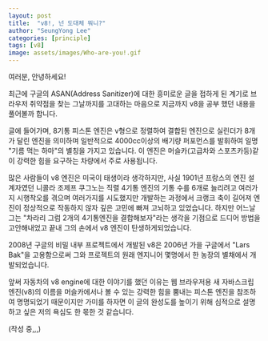 ```yaml
---
layout: post
title:  "v8!, 넌 도대체 뭐니?"
author: "SeungYong Lee"
categories: [principle]
tags: [v8]
image: assets/images/Who-are-you!.gif
---
```

여러분, 안녕하세요!

최근에 구글의 ASAN(Address Sanitizer)에 대한 흥미로운 글을 접하게 된 계기로 브라우저 취약점을 찾는 그날까지를 고대하는 마음으로 지금까지 v8을 공부 했던 내용을 풀어볼까 합니다.

글에 들어가며, 8기통 피스톤 엔진은 v형으로 정렬하여 결합된 엔진으로 실린더가 8개가 달린 엔진을 의미하며 일반적으로 4000cc이상의 배기량 퍼포먼스를 발휘하여 일명 "기름 먹는 하마"의 별칭을 가지고 있습니다. 이 엔진은 머슬카(고급차와 스포츠카등)같이 강력한 힘을 요구하는 차량에서 주로 사용됩니다. 

많은 사람들이 v8 엔진은 미국이 태생이라 생각하지만, 사실 1901년 프랑스의 엔진 설계자였던 니콜라 조제프 쿠그노는 직렬 4기통 엔진의 기통 수를 6개로 늘리려고 여러가지 시행착오를 겪으며 여러가지를 시도했지만 개발하는 과정에서 크랭크 축이 길어져 엔진이 정상적으로 작동하지 않자 깊은 고민에 빠져 고뇌하고 있었습니다. 하지만 어느날 그는 "차라리 그럼 2개의 4기통엔진을 결합해보자"라는 생각을 기점으로 드디어 방법을 고안해내었고 끝내 그의 손에서 v8 엔진이 탄생하게되었습니다.

2008년 구글의 비밀 내부 프로젝트에서 개발된 v8은 2006년 가을 구글에서 "Lars Bak"을 고용함으로써 그와 프로젝트의 원래 엔지니어 몇명에서 한 농장의 별채에서 개발되었습니다.  

앞써 자동차의 v8 engine에 대한 이야기를 했던 이유는 웹 브라우저용 새 자바스크립 엔진(v8)의 이름을 머슬카에서나 볼 수 있는 강력한 힘을 뿜내는 피스톤 엔진을 참조하여 명명되었기 때문이지만 가미를 하자면 이 글의 완성도를 높이기 위해 심적으로 설명하고 싶은 저의 욕심도 한 몫한 것 같습니다.


(작성 중,,,)